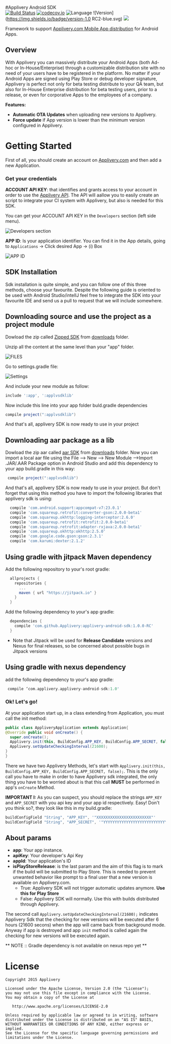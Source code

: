 #Applivery Android SDK  
[![Build Status](https://travis-ci.org/applivery/applivery-android-sdk.svg?branch=master)](https://travis-ci.org/applivery/applivery-android-sdk) 
[![codecov.io](https://codecov.io/github/applivery/applivery-android-sdk/coverage.svg?branch=master)](https://codecov.io/github/applivery/applivery-android-sdk)  ![Language](https://img.shields.io/badge/Language-Java-orange.svg)  ![Version](https://img.shields.io/badge/version-1.0 RC2-blue.svg)
[![](https://jitpack.io/v/Applivery/applivery-android-sdk.svg)](https://jitpack.io/#Applivery/applivery-android-sdk)

Framework to support [Applivery.com Mobile App distribution](http://www.applivery.com) for Android Apps.

## Overview

With Applivery you can massively distribute your Android Apps (both Ad-hoc or In-House/Enterprise) through a customizable distribution site with no need of your users have to be registered in the platform. No matter if your Android Apps are signed using Play Store or debug developer signature, Applivery is perfect not only for beta testing distribute to your QA team, but also for In-House Enterprise distribution for beta testing users, prior to a release, or even for corporative Apps to the employees of a company.

**Features:**
* **Automatic OTA Updates** when uploading new versions to Applivery.
* **Force update** if App version is lower than the minimum version configured in Applivery.

# Getting Started

First of all, you should create an account on [Applivery.com](https://dashboard.applivery.com/register) and then add a new Application.

### Get your credentials

**ACCOUNT API KEY**: that identifies and grants access to your account in order to use the [Applivery API](http://www.applivery.com/developers/api/). The API will aallow you to easily create an script to integrate your CI system with Applivery, but also is needed for this SDK.

You can get your ACCOUNT API KEY in the `Developers` section (left side menu).

![Developers section](https://github.com/applivery/applivery-android-sdk/blob/master/documentation/developers_section.png)

**APP ID**: Is your application identifier. You can find it in the App details, going to `Applications` -> Click desired App -> (i) Box

![APP ID](https://github.com/applivery/applivery-android-sdk/blob/master/documentation/application_id.png)

## SDK Installation

Sdk installation is quite simple, and you can follow one of this three methods, choose your favourite. Despite the following guide is oriented to be used with Android Studio/intelIJ feel free to integrate the SDK into your favourite IDE and send us a pull to request that we will include somewhere.

## Downloading source and use the project as a project module

Dowload the zip called [Zipped SDK](https://github.com/applivery/applivery-android-sdk/blob/master/downloads/applvsdklib.zip "applvsdklib.zip") from [downloads](https://github.com/applivery/applivery-android-sdk/blob/master/downloads "downloads")
 folder. 
 
 Unzip all the content at the same level than your "app" folder.  
 
 ![FILES](https://github.com/applivery/applivery-android-sdk/blob/master/documentation/project_files.png)
 
 Go to settings.gradle file: 
 
 ![Settings](https://github.com/applivery/applivery-android-sdk/blob/master/documentation/setting_gradle.png)
 
 And include your new module as follow:
 
 ```groovy
 include ':app', ':applvsdklib'
 ```
 Now include this line into your app folder buld.gradle dependencies 

 ```groovy
 compile project(":applvsdklib")
 ```

And that's all, applivery SDK is now ready to use in your project

## Downloading aar package as a lib

Dowload the zip aar called [aar SDK](https://github.com/applivery/applivery-android-sdk/blob/master/downloads/applvsdklib.aar "applvsdklib.aar") from [downloads](https://github.com/applivery/applivery-android-sdk/blob/master/downloads "downloads") folder. 
Now you can import a local aar file using the File --> New --> New Module -->Import .JAR/.AAR Package option in Android Studio and add this dependency to your app build.gradle in this way:

 ```groovy
  compile project(":applvsdklib")
 ```

And that's all, applivery SDK is now ready to use in your project. But don't forget that using this method you have to import the following libraries that applivery sdk is using:

```groovy
  compile 'com.android.support:appcompat-v7:23.0.1'
  compile 'com.squareup.retrofit:converter-gson:2.0.0-beta1'
  compile 'com.squareup.okhttp:logging-interceptor:2.6.0'
  compile 'com.squareup.retrofit:retrofit:2.0.0-beta1'
  compile 'com.squareup.retrofit:adapter-rxjava:2.0.0-beta1'
  compile 'com.squareup.okhttp:okhttp:2.5.0'
  compile 'com.google.code.gson:gson:2.3.1'
  compile 'com.karumi:dexter:2.1.2'
```

## Using gradle with jitpack Maven dependency

Add the following repository to your's root gradle:
 
 ```groovy
   allprojects {
     repositories {
       ...
       maven { url "https://jitpack.io" }
     }
   }
 ````

Add the following dependency to your's app gradle:

  ```groovy
    dependencies {
      compile 'com.github.Applivery:applivery-android-sdk:1.0.0-RC'
    }
  ```
  * Note that Jitpack will be used for **Release Candidate** versions and Nexus for final releases, so be concerned about possible bugs in Jitpack versions

## Using gradle with nexus dependency

add the following dependency to your's app gradle:

 ```groovy
  compile ‘com.applivery.applivery-android-sdk:1.0'
 ```
### Ok! Let's go!

At your application start up, in a class extending from Application, you must call the init method:

 ```java
 public class AppliveryApplication extends Application{
 @Override public void onCreate() {
   super.onCreate();
   Applivery.init(this, BuildConfig.APP_KEY, BuildConfig.APP_SECRET, false);
   Applivery.setUpdateCheckingInterval(21600);
 }
 }
 ```
 
 There we have two Applivery Methods, let's start with `Applivery.init(this, BuildConfig.APP_KEY, BuildConfig.APP_SECRET, false);`. This is the only call you have to make in order to have Applivery sdk integrated, the only thing you have to be worried about is that this call **MUST** be performed in app's `onCreate` Method.
 
**IMPORTANT I:** As you can suspect, you should replace the strings `APP_KEY` and `APP_SECRET` with you api key and your app id respectively. Easy! Don't you think so?, they look like this in my build.gradle:

 ```groovy
 buildConfigField "String", "APP_KEY", '"XXXXXXXXXXXXXXXXXXXXXXXX"'
 buildConfigField "String", "APP_SECRET", '"YYYYYYYYYYYYYYYYYYYYYYYYYYYYYYYYYYYYYYYY"'
 ```

## About params

- **app**: Your app instance.
- **apiKey**: Your developer's Api Key
- **appId**: Your application's ID
- **isPlayStoreRelease**: is the last param and the aim of this flag is to mark if the build will be submitted to Play Store. This is needed to prevent unwanted behavior like prompt to a final user that a new version is available on Applivery.com.
	* True: Applivery SDK will not trigger automatic updates anymore. **Use this for Play Store**
	* False: Applivery SDK will normally. Use this with builds distributed through Applivery. 

The second call `Applivery.setUpdateCheckingInterval(21600);` indicates Applivery Sdk that the checking for new versions will be executed after 6 hours (21600 secons) when the app will came back from background mode. Anyway if app is destroyed and app `init` method is called again the checking for new versions will be executed again.

** NOTE :: Gradle dependency is not available on nexus repo yet **

License
=======

    Copyright 2015 Applivery

    Licensed under the Apache License, Version 2.0 (the "License");
    you may not use this file except in compliance with the License.
    You may obtain a copy of the License at

       http://www.apache.org/licenses/LICENSE-2.0

    Unless required by applicable law or agreed to in writing, software
    distributed under the License is distributed on an "AS IS" BASIS,
    WITHOUT WARRANTIES OR CONDITIONS OF ANY KIND, either express or implied.
    See the License for the specific language governing permissions and
    limitations under the License.

